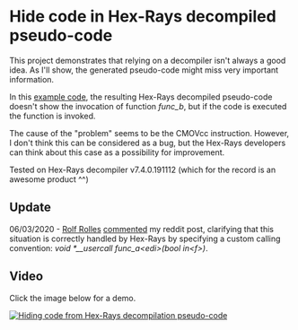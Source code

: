 # Hide code in Hex-Rays decompiled pseudo-code

This project demonstrates that relying on a decompiler isn't always a good idea. As I'll show, the generated pseudo-code might miss very important information.

In this <a href="https://github.com/enkomio/Misc/tree/master/Hex-Rays/main.asm">example code</a>, the resulting Hex-Rays decompiled pseudo-code doesn't show the invocation of function <i>func_b</i>, but if the code is executed the function is invoked.

The cause of the "problem" seems to be the CMOVcc instruction. However, I don't think this can be considered as a bug, but the Hex-Rays developers can think about this case as a possibility for improvement.

Tested on Hex-Rays decompiler v7.4.0.191112 (which for the record is an awesome product ^^)

## Update

06/03/2020 - <a href="https://twitter.com/rolfrolles?lang=en">Rolf Rolles</a> <a href="https://www.reddit.com/r/ReverseEngineering/comments/fe41cy/hide_code_in_hexrays_decompiled_pseudocode/fjo188z?utm_source=share&utm_medium=web2x">commented</a> my reddit post, clarifying that this situation is correctly handled by Hex-Rays by specifying a custom calling convention: <i>void *__usercall func_a&lt;edi&gt;(bool in&lt;f&gt;)</i>.

## Video

Click the image below for a demo.

[![Hiding code from Hex-Rays decompilation pseudo-code](http://i3.ytimg.com/vi/LzDaOTOJkVU/hqdefault.jpg)](https://www.youtube.com/watch?v=LzDaOTOJkVU)
